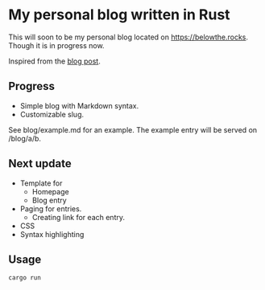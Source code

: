# My personal blog written in Rust

This will soon to be my personal blog located on https://belowthe.rocks. Though it is in progress now.

Inspired from the [blog post](https://fasterthanli.me/articles/a-new-website-for-2020).

## Progress
* Simple blog with Markdown syntax.
* Customizable slug.

See blog/example.md for an example. The example entry will be served on /blog/a/b.

## Next update
* Template for
  * Homepage
  * Blog entry
* Paging for entries.
  * Creating link for each entry.
* CSS
* Syntax highlighting

## Usage

`cargo run`
